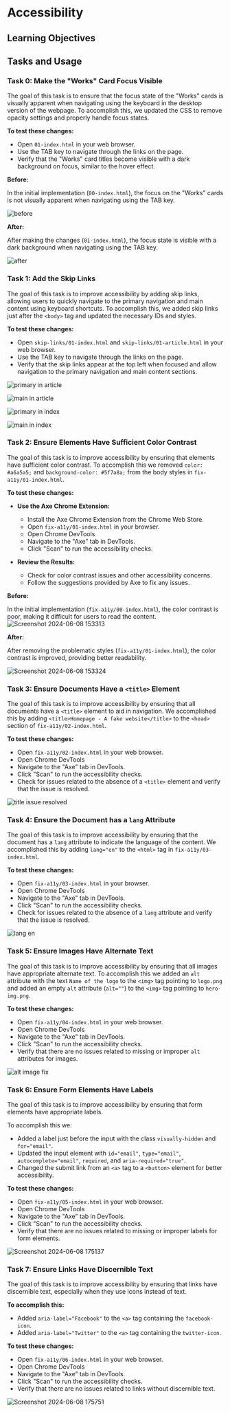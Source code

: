 # Accessibility

## Learning Objectives

## Tasks and Usage

### Task 0: Make the "Works" Card Focus Visible
The goal of this task is to ensure that the focus state of the "Works" cards is visually apparent when navigating using the keyboard in the desktop version of the webpage. To accomplish this, we updated the CSS to remove opacity settings and properly handle focus states.

**To test these changes:**

- Open `01-index.html` in your web browser.
- Use the TAB key to navigate through the links on the page.
- Verify that the "Works" card titles become visible with a dark background on focus, similar to the hover effect.

**Before:**

In the initial implementation (`00-index.html`), the focus on the "Works" cards is not visually apparent when navigating using the TAB key.

![before](https://github.com/ThatsVie/atlas-web_front_end/assets/143755961/b9983161-89e5-41b0-81ea-ca95a23673d5)

**After:**

After making the changes (`01-index.html`), the focus state is visible with a dark background when navigating using the TAB key.

![after](https://github.com/ThatsVie/atlas-web_front_end/assets/143755961/6f08af58-828d-4614-9ae7-abea26b9734c)

### Task 1: Add the Skip Links
The goal of this task is to improve accessibility by adding skip links, allowing users to quickly navigate to the primary navigation and main content using keyboard shortcuts. To accomplish this, we added skip links just after the `<body>` tag and updated the necessary IDs and styles.


**To test these changes:**
- Open `skip-links/01-index.html` and `skip-links/01-article.html` in your web browser.
- Use the TAB key to navigate through the links on the page.
- Verify that the skip links appear at the top left when focused and allow navigation to the primary navigation and main content sections.


![primary in article](https://github.com/ThatsVie/atlas-web_front_end/assets/143755961/32ddf943-6bd7-4f0e-a777-fe6e41e7d17d)

![main in article](https://github.com/ThatsVie/atlas-web_front_end/assets/143755961/2db82638-16da-4be4-87a2-5c4fb406bfd6)

![primary in index](https://github.com/ThatsVie/atlas-web_front_end/assets/143755961/f8833514-0240-457a-b099-64ff6d6838d0)

![main in index](https://github.com/ThatsVie/atlas-web_front_end/assets/143755961/00accd87-03aa-4220-9454-5332a5ef5ce9)

### Task 2: Ensure Elements Have Sufficient Color Contrast
The goal of this task is to improve accessibility by ensuring that elements have sufficient color contrast. To accomplish this we removed `color: #a6a5a5;` and `background-color: #5f7a8a;` from the body styles in `fix-a11y/01-index.html`.

**To test these changes:**

- **Use the Axe Chrome Extension:**
   - Install the Axe Chrome Extension from the Chrome Web Store.
   - Open `fix-a11y/01-index.html` in your browser.
   - Open Chrome DevTools
   - Navigate to the "Axe" tab in DevTools.
   - Click "Scan" to run the accessibility checks.
   
- **Review the Results:**
   - Check for color contrast issues and other accessibility concerns.
   - Follow the suggestions provided by Axe to fix any issues.

**Before:**

In the initial implementation (`fix-a11y/00-index.html`), the color contrast is poor, making it difficult for users to read the content.
![Screenshot 2024-06-08 153313](https://github.com/ThatsVie/atlas-web_front_end/assets/143755961/17d028ad-b908-4d52-bb1d-eca652ce8524)


**After:**

After removing the problematic styles (`fix-a11y/01-index.html`), the color contrast is improved, providing better readability.

![Screenshot 2024-06-08 153324](https://github.com/ThatsVie/atlas-web_front_end/assets/143755961/75f09ddc-bd5f-4039-8bd5-de72bf5cc5d1)


### Task 3: Ensure Documents Have a `<title>` Element
The goal of this task is to improve accessibility by ensuring that all documents have a `<title>` element to aid in navigation. We accomplished this by adding `<title>Homepage - A fake website</title>` to the `<head>` section of `fix-a11y/02-index.html`.

**To test these changes:**

- Open `fix-a11y/02-index.html` in your web browser.
- Open Chrome DevTools 
- Navigate to the "Axe" tab in DevTools.
- Click "Scan" to run the accessibility checks.
- Check for issues related to the absence of a `<title>` element and verify that the issue is resolved.

![title issue resolved](https://github.com/ThatsVie/atlas-web_front_end/assets/143755961/fa58edcc-0c17-45a7-b767-2a437a01efcc)


### Task 4: Ensure the Document has a `lang` Attribute
The goal of this task is to improve accessibility by ensuring that the document has a `lang` attribute to indicate the language of the content. We accomplished this by adding `lang="en"` to the `<html>` tag in `fix-a11y/03-index.html`.

**To test these changes:**

- Open `fix-a11y/03-index.html` in your browser.
- Open Chrome DevTools
- Navigate to the "Axe" tab in DevTools.
- Click "Scan" to run the accessibility checks.
- Check for issues related to the absence of a `lang` attribute and verify that the issue is resolved.

![lang en](https://github.com/ThatsVie/atlas-web_front_end/assets/143755961/f7fcf7f0-1053-4767-a60f-aed51383bb92)


### Task 5: Ensure Images Have Alternate Text
The goal of this task is to improve accessibility by ensuring that all images have appropriate alternate text. To accomplish this we added an `alt` attribute with the text `Name of the logo` to the `<img>` tag pointing to `logo.png` and added an empty `alt` attribute (`alt=""`) to the `<img>` tag pointing to `hero-img.png`.

**To test these changes:**

- Open `fix-a11y/04-index.html` in your web browser.
- Open Chrome DevTools
- Navigate to the "Axe" tab in DevTools.
- Click "Scan" to run the accessibility checks.
- Verify that there are no issues related to missing or improper `alt` attributes for images.


![alt image fix](https://github.com/ThatsVie/atlas-web_front_end/assets/143755961/5cc0283a-4166-4696-8c8d-92276dbf57de)


### Task 6: Ensure Form Elements Have Labels
The goal of this task is to improve accessibility by ensuring that form elements have appropriate labels.

To accomplish this we:
- Added a label just before the input with the class `visually-hidden` and `for="email"`.
- Updated the input element with `id="email"`, `type="email"`, `autocomplete="email"`, `required`, and `aria-required="true"`.
- Changed the submit link from an `<a>` tag to a `<button>` element for better accessibility.

**To test these changes:**

- Open `fix-a11y/05-index.html` in your web browser.
- Open Chrome DevTools
- Navigate to the "Axe" tab in DevTools.
- Click "Scan" to run the accessibility checks.
- Verify that there are no issues related to missing or improper labels for form elements.


![Screenshot 2024-06-08 175137](https://github.com/ThatsVie/atlas-web_front_end/assets/143755961/45f5e8fb-1605-403f-b0fd-d0d915bc7f48)

### Task 7: Ensure Links Have Discernible Text
The goal of this task is to improve accessibility by ensuring that links have discernible text, especially when they use icons instead of text.

**To accomplish this:**
- Added `aria-label="Facebook"` to the `<a>` tag containing the `facebook-icon`.
- Added `aria-label="Twitter"` to the `<a>` tag containing the `twitter-icon`.

**To test these changes:**

- Open `fix-a11y/06-index.html` in your web browser.
- Open Chrome DevTools
- Navigate to the "Axe" tab in DevTools.
- Click "Scan" to run the accessibility checks.
- Verify that there are no issues related to links without discernible text.


![Screenshot 2024-06-08 175751](https://github.com/ThatsVie/atlas-web_front_end/assets/143755961/161b468b-9bd4-46c3-8da8-cb2bb466d897)




